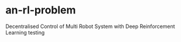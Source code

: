 # an-rl-problem
Decentralised Control of Multi Robot System with Deep Reinforcement Learning
testing 
